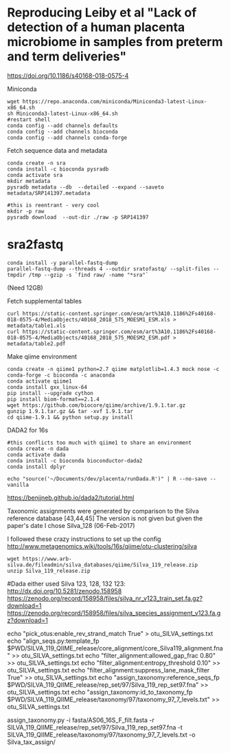# Reproducing Leiby et al "Lack of detection of a human placenta microbiome in samples from preterm and term deliveries"
https://doi.org/10.1186/s40168-018-0575-4

Miniconda
```
wget https://repo.anaconda.com/miniconda/Miniconda3-latest-Linux-x86_64.sh
sh Miniconda3-latest-Linux-x86_64.sh
#restart shell
conda config --add channels defaults
conda config --add channels bioconda
conda config --add channels conda-forge
```

Fetch sequence data and metadata
```
conda create -n sra
conda install -c bioconda pysradb
conda activate sra
mkdir metadata
pysradb metadata --db  --detailed --expand --saveto metadata/SRP141397.metadata

#this is reentrant - very cool
mkdir -p raw
pysradb download  --out-dir ./raw -p SRP141397
```

# sra2fastq
```
conda install -y parallel-fastq-dump
parallel-fastq-dump --threads 4 --outdir sratofastq/ --split-files --tmpdir /tmp --gzip -s `find raw/ -name "*sra"`
```
(Need 12GB)

Fetch supplemental tables
```
curl https://static-content.springer.com/esm/art%3A10.1186%2Fs40168-018-0575-4/MediaObjects/40168_2018_575_MOESM1_ESM.xls > metadata/table1.xls
curl https://static-content.springer.com/esm/art%3A10.1186%2Fs40168-018-0575-4/MediaObjects/40168_2018_575_MOESM2_ESM.pdf > metadata/table2.pdf
```

Make qiime environment
```
conda create -n qiime1 python=2.7 qiime matplotlib=1.4.3 mock nose -c conda-forge -c bioconda -c anaconda
conda activate qiime1
conda install gxx_linux-64
pip install --upgrade cython
pip install biom-format==2.1.4
wget https://github.com/biocore/qiime/archive/1.9.1.tar.gz
gunzip 1.9.1.tar.gz && tar -xvf 1.9.1.tar
cd qiime-1.9.1 && python setup.py install
```

DADA2 for 16s
```
#this conflicts too much with qiime1 to share an environment
conda create -n dada
conda activate dada
conda install -c bioconda bioconductor-dada2
conda install dplyr
```

```
echo "source('~/Documents/dev/placenta/runDada.R')" | R --no-save --vanilla
```

https://benjjneb.github.io/dada2/tutorial.html

Taxonomic assignments were generated by comparison to the Silva reference database [43,44,45]
The version is not given but given the paper's date I chose Silva_128 (06-Feb-2017)

I followed these crazy instructions to set up the config
http://www.metagenomics.wiki/tools/16s/qiime/otu-clustering/silva
```
wget https://www.arb-silva.de/fileadmin/silva_databases/qiime/Silva_119_release.zip
unzip Silva_119_release.zip
```

#Dada either used Silva 123, 128, 132
123: http://dx.doi.org/10.5281/zenodo.158958
     https://zenodo.org/record/158958/files/silva_nr_v123_train_set.fa.gz?download=1
     https://zenodo.org/record/158958/files/silva_species_assignment_v123.fa.gz?download=1

echo "pick_otus:enable_rev_strand_match True" > otu_SILVA_settings.txt
echo "align_seqs.py:template_fp $PWD/SILVA_119_QIIME_release/core_alignment/core_Silva119_alignment.fna" >> otu_SILVA_settings.txt
echo "filter_alignment:allowed_gap_frac 0.80" >> otu_SILVA_settings.txt
echo "filter_alignment:entropy_threshold 0.10" >> otu_SILVA_settings.txt
echo "filter_alignment:suppress_lane_mask_filter True" >> otu_SILVA_settings.txt
echo "assign_taxonomy:reference_seqs_fp $PWD/SILVA_119_QIIME_release/rep_set/97/Silva_119_rep_set97.fna" >> otu_SILVA_settings.txt
echo "assign_taxonomy:id_to_taxonomy_fp $PWD/SILVA_119_QIIME_release/taxonomy/97/taxonomy_97_7_levels.txt" >> otu_SILVA_settings.txt

assign_taxonomy.py -i fasta/AS06_16S_F_filt.fasta -r SILVA_119_QIIME_release/rep_set/97/Silva_119_rep_set97.fna -t SILVA_119_QIIME_release/taxonomy/97/taxonomy_97_7_levels.txt -o Silva_tax_assign/
